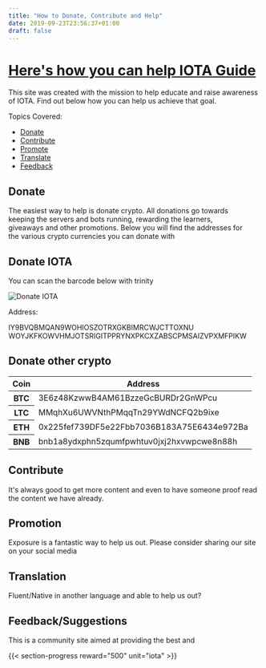 ```yaml
---
title: "How to Donate, Contribute and Help"
date: 2019-09-23T23:56:37+01:00
draft: false
---
```


<div class="wrapper" id="top-wrapper">
	<div class="container pt-5 text-center">
		<div class="row pt-5">
			<div class="col">
				<h1 class="mb-3"><a href="{{< baseurl >}}/donate-contribute">Here's how you can help IOTA Guide</a></h1>
				<p>This site was created with the mission to help educate and raise awareness of IOTA. Find out below how you can help us achieve that goal.</p>
			</div>
		</div>
	</div>
</div>

<div class="container mt-5">
	<div class="row">
		<div class="col" id="left-column">
			<p class="title">Topics Covered:</p>
			<ul>
				<li><a href="#donate">Donate</a></li>
				<li><a href="#contribute">Contribute</a></li>
				<li><a href="#promote">Promote</a></li>
				<li><a href="#translate">Translate</a></li>
				<li><a href="#feedback">Feedback</a></li>
			</ul>
		</div>
		<main class="col">
			<div class="row" style="max-width: 95%">
				<h2 class="mb-4" id="donate">Donate</h2>
				<p>The easiest way to help is donate crypto. All donations go towards keeping the servers and bots running, rewarding the learners, giveaways and other promotions. Below you will find the addresses for the various crypto currencies you can donate with</p>
				<h2>Donate IOTA</h2>
				<p>You can scan the barcode below with trinity</p>
			</div>
			<div class="row pb-5 iota-donation-address">
				<div class="col text-center">
					<img src="{{< baseurl >}}/img/iota-donation-address.jpg" alt="Donate IOTA" class="mb-5" />
					<p>Address:</p>
					<p>IY9BVQBMQAN9WOHIOSZOTRXGKBIMRCWJCTTOXNU<br/>WOYJKFKOWVHMJOTSRIGITPPRYNXPKCXZABSCPMSAIZVPXMFPIKW</p>
				</div>
			</div>
			<div class="row">
				<h2 class="mb-4">Donate other crypto</h2>
				<table class="table">
				  <thead class="thead-dark">
				    <tr>
				      <th scope="col">Coin</th>
				      <th scope="col">Address</th>
				    </tr>
				  </thead>
				  <tbody>
				    <tr>
				      <th scope="row">BTC</th>
				      <td>3E6z48KzwwB4AM61BzzeGcBURDr2GnWPcu</td>
				    </tr>
				    <tr>
				      <th scope="row">LTC</th>
				      <td>MMqhXu6UWVNthPMqqTn29YWdNCFQ2b9ixe</td>
				    </tr>
				    <tr>
				      <th scope="row">ETH</th>
				      <td>0x225fef739DF5e22Fbb7036B183A75E6434e972Ba</td>
				    </tr>
				    <tr>
				      <th scope="row">BNB</th>
				      <td>bnb1a8ydxphn5zqumfpwhtuv0jxj2hxvwpcwe8n88h</td>
				    </tr>
				  </tbody>
				</table>
			</div>
			<div class="row mt-5">
				<h2 class="mb-4" id="contribute">Contribute</h2>
				<p>It's always good to get more content and even to have someone proof read the content we have already.</p>
			</div>
			<div class="row mt-2" id="promotion">
				<h2 class="mb-4">Promotion</h2>
				<p>Exposure is a fantastic way to help us out. Please consider sharing our site on your social media</p>
			</div>
			<div class="row mt-2" id="translate">
				<h2 class="mb-4">Translation</h2>
				<p>Fluent/Native in another language and able to help us out?</p>
			</div>
			<div class="row mt-2" id="feedback">
				<h2 class="mb-4">Feedback/Suggestions</h2>
				<p>This is a community site aimed at providing the best and</p>
			</div>
		</main>
	</div>
</div>

<div class="wrapper bg-light">
	<div class="container mt-5">
		<div class="row p-5 text-center">
			{{< section-progress reward="500" unit="iota" >}}
		</div>
	</div>
</div>

